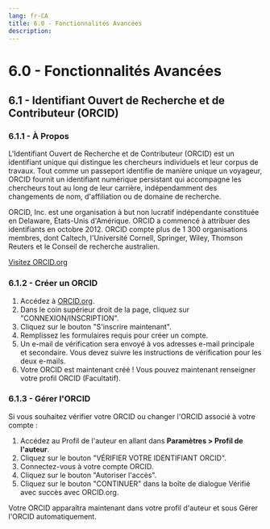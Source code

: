 ```yaml
---
lang: fr-CA
title: 6.0 - Fonctionnalités Avancées
description:
---
```

# 6.0 - Fonctionnalités Avancées

## 6.1 - Identifiant Ouvert de Recherche et de Contributeur (ORCID)

### 6.1.1 - À Propos

L'Identifiant Ouvert de Recherche et de Contributeur (ORCID) est un identifiant unique qui distingue les chercheurs individuels et leur corpus de travaux. Tout comme un passeport identifie de manière unique un voyageur, ORCID fournit un identifiant numérique persistant qui accompagne les chercheurs tout au long de leur carrière, indépendamment des changements de nom, d'affiliation ou de domaine de recherche.

ORCID, Inc. est une organisation à but non lucratif indépendante constituée en Delaware, États-Unis d'Amérique. ORCID a commencé à attribuer des identifiants en octobre 2012. ORCID compte plus de 1 300 organisations membres, dont Caltech, l'Université Cornell, Springer, Wiley, Thomson Reuters et le Conseil de recherche australien.

[Visitez ORCID.org](https://orcid.org/)

### 6.1.2 - Créer un ORCID

1. Accédez à [ORCID.org](https://orcid.org/).
2. Dans le coin supérieur droit de la page, cliquez sur "CONNEXION/INSCRIPTION".
3. Cliquez sur le bouton "S'inscrire maintenant".
4. Remplissez les formulaires requis pour créer un compte.
5. Un e-mail de vérification sera envoyé à vos adresses e-mail principale et secondaire. Vous devez suivre les instructions de vérification pour les deux e-mails.
6. Votre ORCID est maintenant créé ! Vous pouvez maintenant renseigner votre profil ORCID (Facultatif).

### 6.1.3 - Gérer l'ORCID

Si vous souhaitez vérifier votre ORCID ou changer l'ORCID associé à votre compte :

1. Accédez au Profil de l'auteur en allant dans **Paramètres > Profil de l'auteur**.
2. Cliquez sur le bouton "VÉRIFIER VOTRE IDENTIFIANT ORCID".
3. Connectez-vous à votre compte ORCID.
4. Cliquez sur le bouton "Autoriser l'accès".
5. Cliquez sur le bouton "CONTINUER" dans la boîte de dialogue Vérifié avec succès avec ORCID.org.

Votre ORCID apparaîtra maintenant dans votre profil d'auteur et sous Gérer l'ORCID automatiquement.
